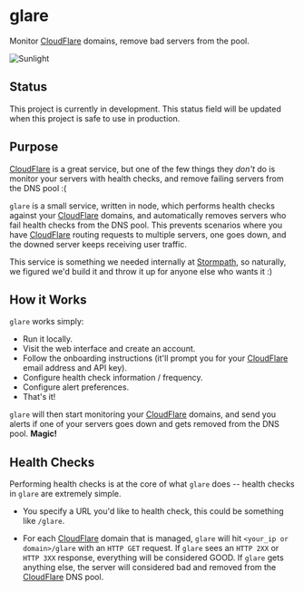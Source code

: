 # glare

Monitor [CloudFlare][] domains, remove bad servers from the pool.

![Sunlight][]


## Status

This project is currently in development.  This status field will be updated
when this project is safe to use in production.


## Purpose

[CloudFlare][] is a great service, but one of the few things they *don't* do is
monitor your servers with health checks, and remove failing servers from the DNS
pool :(

`glare` is a small service, written in node, which performs health checks
against your [CloudFlare][] domains, and automatically removes servers who fail
health checks from the DNS pool.  This prevents scenarios where you have
[CloudFlare][] routing requests to multiple servers, one goes down, and the
downed server keeps receiving user traffic.

This service is something we needed internally at [Stormpath][], so naturally,
we figured we'd build it and throw it up for anyone else who wants it :)


## How it Works

`glare` works simply:

- Run it locally.
- Visit the web interface and create an account.
- Follow the onboarding instructions (it'll prompt you for your [CloudFlare][]
  email address and API key).
- Configure health check information / frequency.
- Configure alert preferences.
- That's it!

`glare` will then start monitoring your [CloudFlare][] domains, and send you
alerts if one of your servers goes down and gets removed from the DNS pool.
**Magic!**


## Health Checks

Performing health checks is at the core of what `glare` does -- health checks in
`glare` are extremely simple.

- You specify a URL you'd like to health check, this could be something like
  `/glare`.
- For each [CloudFlare][] domain that is managed, `glare` will hit `<your_ip or
  domain>/glare` with an `HTTP GET` request.  If `glare` sees an `HTTP 2XX` or
  `HTTP 3XX` response, everything will be considered GOOD.  If `glare` gets
  anything else, the server will considered bad and removed from the
  [CloudFlare][] DNS pool.


  [CloudFlare]: https://www.cloudflare.com/ "CloudFlare"
  [Stormpath]: https://www.stormpath.com/ "Stormpath"
  [Sunlight]: https://github.com/stormpath/glare/raw/master/assets/images/sunlight.jpg "Sunlight Sketch"
